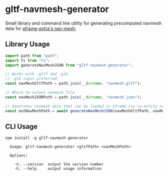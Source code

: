 # gltf-navmesh-generator

Small library and command line utility for generating precomputed navmesh data for [aframe-extra's nav-mesh](https://github.com/donmccurdy/aframe-extras/tree/master/src/pathfinding);

## Library Usage

```js
import path from "path";
import fs from "fs";
import generateNavMeshJSON from "gltf-navmesh-generator";

// Works with .gltf and .glb
// .glb input preferred.
const navMeshGltfPath = path.join(__dirname, "navmesh.gltf");

// Where to output navmesh file
const navMeshJSONPath = path.join(__dirname, "navmesh.json");

// Generates navmesh data that can be loaded in aframe via <a-entity nav-mesh="src: navmesh.json">
const outNavMeshPath = await generateNavMeshJSON(navMeshGltfPath, navMeshJSONPath);
```

## CLI Usage

```
npm install -g gltf-navmesh-generator
```

```
  Usage: gltf-navmesh-generator <gltfPath> <navMeshPath>

  Options:

    -V, --version  output the version number
    -h, --help     output usage information
```
